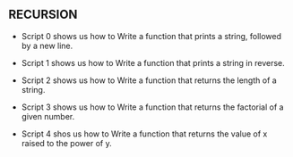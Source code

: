 ## RECURSION 


* Script 0 shows us how to Write a function that prints a string, followed by a new line.

* Script 1 shows us how to Write a function that prints a string in reverse.

* Script 2 shows us how to Write a function that returns the length of a string.

* Script 3 shows us how to Write a function that returns the factorial of a given number.

* Script 4 shos us how to Write a function that returns the value of x raised to the power of y.
